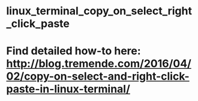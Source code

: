 # linux_terminal_copy_on_select_right_click_paste

# Find detailed how-to here: http://blog.tremende.com/2016/04/02/copy-on-select-and-right-click-paste-in-linux-terminal/